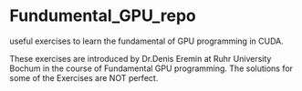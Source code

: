 # Fundumental_GPU_repo

useful exercises to  learn the fundamental of GPU programming in CUDA. 

These exercises are introduced by Dr.Denis Eremin at Ruhr University Bochum in the course of Fundamental GPU programming. 
The solutions for some of the Exercises are NOT perfect. 

